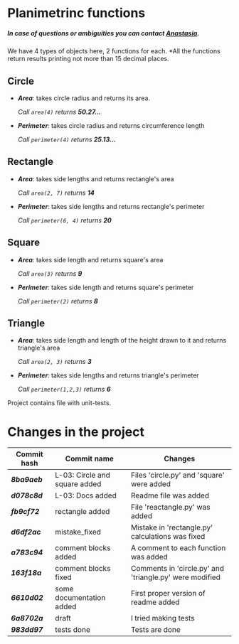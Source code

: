 # Planimetrinc functions


##### ***In case of questions or ambiguities you can contact [Anastasia](https://vk.com/stacia_green).***

We have 4 types of objects here, 2 functions for each.
*All the functions return results printing not more than 15 decimal places.


## Circle

- ***Area***: takes circle radius and returns its area.

  _Call `area(4)` returns __50.27...___

- ***Perimeter***: takes circle radius and returns circumference length

  _Call `perimeter(4)` returns __25.13...___

## Rectangle

- ***Area***: takes side lengths and returns rectangle's area

  _Call `area(2, 7)` returns __14___

- ***Perimeter***: takes side lengths and returns rectangle's perimeter

  _Call `perimeter(6, 4)` returns __20___

## Square

- ***Area***: takes side length and returns square's area

  _Call `area(3)` returns __9___

- ***Perimeter***: takes side length and returns square's perimeter

  _Call `perimeter(2)` returns __8___

## Triangle

- ***Area***: takes side length and length of the height drawn to it and returns triangle's area

  _Call `area(2, 3)` returns __3___

- ***Perimeter***: takes side lengths and returns triangle's perimeter

  _Call `perimeter(1,2,3)` returns __6___


Project contains file with unit-tests.


# Сhanges in the project

| Commit hash   | Commit name                   | Changes                                                 |
|---------------|-------------------------------|---------------------------------------------------------|
| ***8ba9aeb*** | L-03: Circle and square added | Files 'circle.py' and 'square' were added               |
| ***d078c8d*** | L-03: Docs added              | Readme file was added                                   |
| ***fb9cf72*** | rectangle added               | File 'reactangle.py' was added                          |
| ***d6df2ac*** | mistake_fixed                 | Mistake in 'rectangle.py' calculations was fixed        |
| ***a783c94*** | comment blocks added          | A comment to each function was added                    |
| ***163f18a*** | comment blocks fixed          | Comments in 'circle.py' and 'triangle.py' were modified |
| ***6610d02*** | some documentation added      | First proper version of readme added                    |
| ***6a8702a*** | draft                         | I tried making tests                                    |
| ***983dd97*** | tests done                    | Tests are done                                          |
